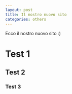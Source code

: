 ```yaml
---
layout: post
title: Il nostro nuovo sito
categories: others
---
```


Ecco il nostro nuovo sito :)

# Test 1

## Test 2

### Test 3